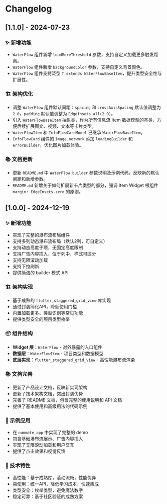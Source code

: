 # Changelog

## [1.1.0] - 2024-07-23

### ✨ 新增功能
- `WaterFlow` 组件新增 `loadMoreThreshold` 参数，支持自定义加载更多触发距离。
- `WaterFlow` 组件新增 `backgroundColor` 参数，支持自定义背景颜色。
- `WaterFlow` 组件支持泛型 `T extends WaterFlowBaseItem`，提升类型安全性与扩展性。

### 🏗️ 架构优化
- 调整 `WaterFlow` 组件默认间距：`spacing` 和 `crossAxisSpacing` 默认值调整为 `2.0`，`padding` 默认值调整为 `EdgeInsets.all(2.0)`。
- 引入 `WaterFlowBaseItem` 抽象类，作为所有信息流 Item 数据模型的基类，方便后续扩展图文、视频、文本等卡片类型。
- `WaterFlowItem` 和 `InfoFlowCardModel` 已继承 `WaterFlowBaseItem`。
- `InfoFlowCard` 组件的 `Image.network` 添加 `loadingBuilder` 和 `errorBuilder`，优化图片加载体验。

### 📚 文档更新
- 更新 `README.md` 中 `WaterFlow.builder` 参数说明及示例代码，反映新的默认间距和新增参数。
- `README.md` 新增关于如何扩展新卡片类型的部分，强调 Item Widget 根组件 `margin: EdgeInsets.zero` 的原则。

## [1.0.0] - 2024-12-19

### ✨ 新增功能
- 实现了完整的瀑布流布局组件
- 支持多列动态瀑布流布局（默认2列，可自定义）
- 支持动态高度子项，无固定高度限制
- 支持广告内容插入，位于列中，样式可区分
- 支持无限滚动加载
- 支持下拉刷新
- 提供简洁的 builder 模式 API

### 🏗️ 架构实现
- 基于成熟的 `flutter_staggered_grid_view` 库实现
- 通过封装简化API，降低使用门槛
- 内置加载更多、类型识别等常见功能
- 提供类型安全的项目类型枚举

### 📦 组件结构
- **Widget 层**：`WaterFlow` - 对外暴露的入口组件
- **数据层**：`WaterFlowItem` - 项目类型和数据模型
- **底层实现**：`flutter_staggered_grid_view` - 高性能瀑布流渲染

### 📚 文档完善
- 更新了产品设计文档，反映新实现架构
- 更新了技术架构文档，突出封装优势
- 完善了 README 文档，包含完整的使用说明和 API 文档
- 提供了基本使用和高级用法的代码示例

### 🎯 示例应用
- 在 `nummate_app` 中实现了完整的 demo
- 包含基础瀑布流展示、广告内容插入
- 实现了无限滚动加载和用户交互
- 提供了点击效果和视觉反馈

### 🔧 技术特性
- 高性能：基于成熟库，滚动流畅，性能优异
- 易使用：统一API，降低学习成本，快速集成
- 类型安全：枚举类型，避免魔法数字
- 稳定可靠：基于社区验证的成熟方案
